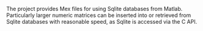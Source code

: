 The project provides Mex files for using Sqlite databases from Matlab. Particularly larger numeric matrices can be inserted into or retrieved from Sqlite databases with reasonable speed, as Sqlite is accessed via the C API.